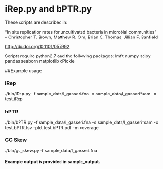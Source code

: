 # iRep.py and bPTR.py

These scripts are described in:

“In situ replication rates for uncultivated bacteria in microbial communities” - Christopher T. Brown, Matthew R. Olm, Brian C. Thomas, Jillian F. Banfield

http://dx.doi.org/10.1101/057992

Scripts require python2.7 and the following packages:
lmfit
numpy
scipy
pandas
seaborn
matplotlib
cPickle

##Example usage:

### iRep
./bin/iRep.py -f sample_data/l_gasseri.fna -s sample_data/l_gasseri*sam -o test.iRep

### bPTR
./bin/bPTR.py -f sample_data/l_gasseri.fna -s sample_data/l_gasseri*sam -o test.bPTR.tsv -plot test.bPTR.pdf -m coverage

### GC Skew
./bin/gc_skew.py -f sample_data/l_gasseri.fna

#### Example output is provided in sample_output. 
